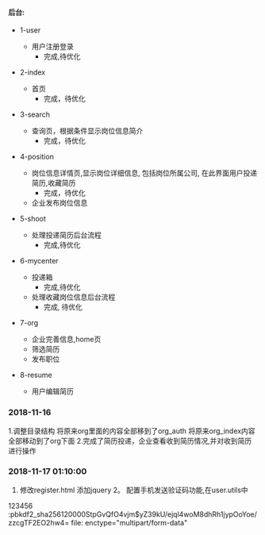 
#### 后台:
+ 1-user 
    + 用户注册登录
        - 完成,待优化   
+ 2-index 
    + 首页
        - 完成，待优化
+ 3-search 
    + 查询页，根据条件显示岗位信息简介
        - 完成，待优化
+ 4-position 
    + 岗位信息详情页,显示岗位详细信息, 包括岗位所属公司, 在此界面用户投递简历,收藏简历
        - 完成，待优化
    + 企业发布岗位信息
    
+ 5-shoot 
    + 处理投递简历后台流程
        - 完成,待优化
+ 6-mycenter
    + 投递箱
        - 完成,待优化
    + 处理收藏岗位信息后台流程
        - 完成, 待优化
+ 7-org 
    + 企业完善信息,home页
    + 筛选简历
    + 发布职位
+ 8-resume
    + 用户编辑简历


 ### 2018-11-16
 1.调整目录结构
    将原来org里面的内容全部移到了org_auth 
    将原来org_index内容全部移动到了org下面
 2.完成了简历投递，企业查看收到简历情况,并对收到简历进行操作
 
 ### 2018-11-17 01:10:00
 1. 修改register.html 添加jquery
 2。 配置手机发送验证码功能,在user.utils中
 
 123456 :pbkdf2_sha256$120000$StpGvQfO4vjm$yZ39kU/ejql4woM8dhRh1jypOoYoe/zzcgTF2EO2hw4=
 file: enctype="multipart/form-data"